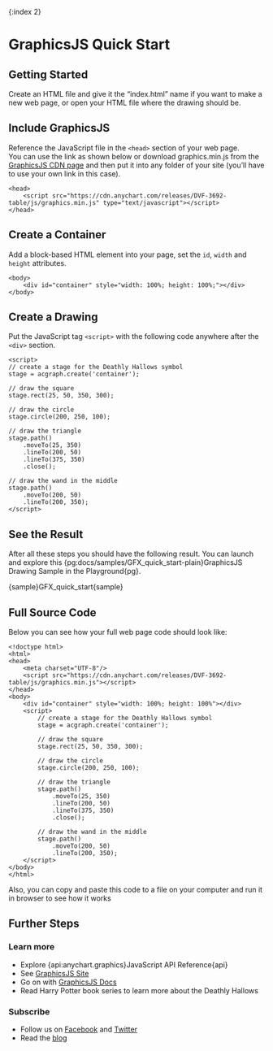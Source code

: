 {:index 2}
# GraphicsJS Quick Start

## Getting Started

Create an HTML file and give it the “index.html” name if you want to make a new web page, or open your HTML file where the drawing should be.

## Include GraphicsJS

Reference the JavaScript file in the `<head>` section of your web page.  
You can use the link as shown below or download graphics.min.js from the [GraphicsJS CDN page](https://cdn.anychart.com/) and then put it into any folder of your site (you’ll have to use your own link in this case). 

```
<head>
    <script src="https://cdn.anychart.com/releases/DVF-3692-table/js/graphics.min.js" type="text/javascript"></script>
</head>
```

## Create a Container

Add a block-based HTML element into your page, set the `id`, `width` and `height` attributes.

```
<body>
    <div id="container" style="width: 100%; height: 100%;"></div>
</body>
```

## Create a Drawing

Put the JavaScript tag `<script>` with the following code anywhere after the `<div>` section.

```
<script>
// create a stage for the Deathly Hallows symbol
stage = acgraph.create('container');

// draw the square
stage.rect(25, 50, 350, 300);

// draw the circle
stage.circle(200, 250, 100);

// draw the triangle
stage.path()
    .moveTo(25, 350)
    .lineTo(200, 50)
    .lineTo(375, 350)
    .close();

// draw the wand in the middle
stage.path()
    .moveTo(200, 50)
    .lineTo(200, 350);
</script>
```
  
## See the Result

After all these steps you should have the following result. You can launch and explore this {pg:docs/samples/GFX_quick_start-plain}GraphicsJS Drawing Sample in the Playground{pg}.

{sample}GFX\_quick\_start{sample}

## Full Source Code

Below you can see how your full web page code should look like:

```
<!doctype html>
<html>
<head>
    <meta charset="UTF-8"/>
    <script src="https://cdn.anychart.com/releases/DVF-3692-table/js/graphics.min.js"></script>
</head>
<body>
    <div id="container" style="width: 100%; height: 100%"></div>
    <script>
        // create a stage for the Deathly Hallows symbol
        stage = acgraph.create('container');

        // draw the square
        stage.rect(25, 50, 350, 300);

        // draw the circle
        stage.circle(200, 250, 100);

        // draw the triangle
        stage.path()
            .moveTo(25, 350)
            .lineTo(200, 50)
            .lineTo(375, 350)
            .close();

        // draw the wand in the middle
        stage.path()
            .moveTo(200, 50)
            .lineTo(200, 350);
    </script>
</body>
</html>
```

Also, you can copy and paste this code to a file on your computer and run it in browser to see how it works  

## Further Steps

### Learn more

* Explore {api:anychart.graphics}JavaScript API Reference{api}
* See [GraphicsJS Site](http://www.graphicsjs.org/)
* Go on with [GraphicsJS Docs](Overview)
* Read Harry Potter book series to learn more about the Deathly Hallows

### Subscribe

* Follow us on [Facebook](https://www.facebook.com/AnyCharts) and [Twitter](https://twitter.com/intent/follow?&screen_name=anychart&original_referer=http%3A%2F%2Fdocs.anychart.com)
* Read the [blog](https://www.anychart.com/blog/)




